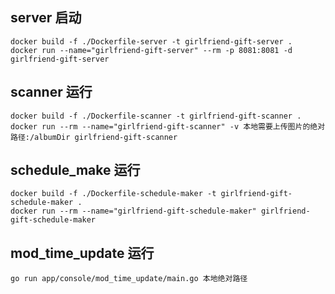 ## server 启动
```
docker build -f ./Dockerfile-server -t girlfriend-gift-server .
docker run --name="girlfriend-gift-server" --rm -p 8081:8081 -d girlfriend-gift-server 
```


## scanner 运行
```
docker build -f ./Dockerfile-scanner -t girlfriend-gift-scanner .
docker run --rm --name="girlfriend-gift-scanner" -v 本地需要上传图片的绝对路径:/albumDir girlfriend-gift-scanner
```

## schedule_make 运行
```
docker build -f ./Dockerfile-schedule-maker -t girlfriend-gift-schedule-maker .
docker run --rm --name="girlfriend-gift-schedule-maker" girlfriend-gift-schedule-maker
```

## mod_time_update 运行
```
go run app/console/mod_time_update/main.go 本地绝对路径
```
